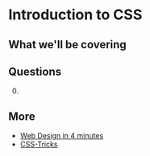 # Introduction to CSS

What we'll be covering
- 

##

## Questions

0. 

## More
- [Web Design in 4 minutes](http://jgthms.com/web-design-in-4-minutes/)
- [CSS-Tricks](https://css-tricks.com/)
